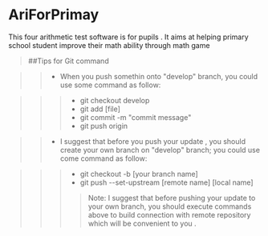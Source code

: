 # AriForPrimay
This four arithmetic test software is for pupils . It aims at helping primary school student improve their math ability through  math game


>##Tips for Git command

>> - When you push somethin onto "develop" branch, you could use some command as follow:

>>> - git checkout develop
>>> - git add [file]
>>> - git commit -m "commit message"
>>> - git push origin

>> - I suggest that before you push your update , you should create your own branch on "develop" branch;
>> you could use come command as follow:

>>> - git checkout -b [your branch name]
>>> - git push --set-upstream [remote name] [local name]
>>>> Note: I suggest that before pushing your update to your own branch, you should execute commands above to build
>>>> connection with remote repository which will be convenient to you .
